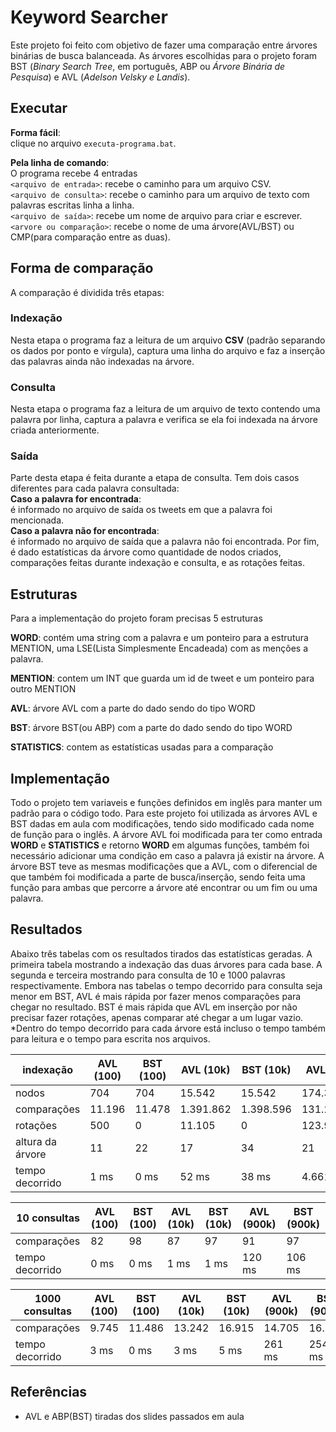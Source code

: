 # Keyword Searcher
Este projeto foi feito com objetivo de fazer uma comparação entre árvores binárias de busca balanceada. As árvores escolhidas para o projeto foram BST (*Binary Search Tree*, em português, ABP ou *Árvore Binária de Pesquisa*)  e AVL (*Adelson Velsky e Landis*).

## Executar
**Forma fácil**:   
clique no arquivo `executa-programa.bat`.    

**Pela linha de comando**:  
O programa recebe 4 entradas  
`<arquivo de entrada>`: recebe o caminho para um arquivo CSV.  
`<arquivo de consulta>`: recebe o caminho para um arquivo de texto com palavras escritas linha a linha.  
`<arquivo de saída>`: recebe um nome de arquivo para criar e escrever.  
`<arvore ou comparação>`: recebe o nome de uma árvore(AVL/BST) ou CMP(para comparação entre as duas).   

## Forma de comparação
A comparação é dividida três etapas:

### Indexação
Nesta etapa o programa faz a leitura de um arquivo **CSV** (padrão separando os dados por ponto e vírgula), captura uma linha do arquivo e faz a inserção das palavras ainda não indexadas na árvore. 

### Consulta
Nesta etapa o programa faz a leitura de um arquivo de texto contendo uma palavra por linha, captura a palavra e verifica se ela foi indexada na árvore criada anteriormente.

### Saída
Parte desta etapa é feita durante a etapa de consulta. Tem dois casos diferentes para cada palavra consultada:  
**Caso a palavra for encontrada**:  
é informado no arquivo de saída os tweets em que a palavra foi mencionada.  
**Caso a palavra não for encontrada**:  
é informado no arquivo de saída que a palavra não foi encontrada.
Por fim, é dado estatísticas da árvore como quantidade de nodos criados, comparações feitas durante indexação e consulta, e as rotações feitas. 

## Estruturas
Para a implementação do projeto foram precisas 5 estruturas

**WORD**: contém uma string com a palavra e um ponteiro para a estrutura MENTION, uma LSE(Lista Simplesmente Encadeada) com as menções a palavra.    

**MENTION**: contem um INT que guarda um id de tweet e um ponteiro para outro MENTION    

**AVL**: árvore AVL com a parte do dado sendo do tipo WORD    

**BST**: árvore BST(ou ABP) com a parte do dado sendo do tipo WORD    

**STATISTICS**: contem as estatísticas usadas para a comparação    

## Implementação
Todo o projeto tem variaveis e funções definidos em inglês para manter um padrão para o código todo. Para este projeto foi utilizada as árvores AVL e BST dadas em aula com modificações, tendo sido modificado cada nome de função para o inglês. A árvore AVL foi modificada para ter como entrada **WORD** e **STATISTICS** e retorno **WORD** em algumas funções, também foi necessário adicionar uma condição em caso a palavra já existir na árvore. A árvore BST teve as mesmas modificações que a AVL, com o diferencial de que também foi modificada a parte de busca/inserção, sendo feita uma função para ambas que percorre a árvore até encontrar ou um fim ou uma palavra. 

## Resultados
Abaixo três tabelas com os resultados tirados das estatísticas geradas. A primeira tabela mostrando a indexação das duas árvores para cada base. A segunda e terceira mostrando para consulta de 10 e 1000 palavras respectivamente.
Embora nas tabelas o tempo decorrido para consulta seja menor em BST, AVL é mais rápida por fazer menos comparações para chegar no resultado. 
BST é mais rápida que AVL em inserção por não precisar fazer rotações, apenas comparar até chegar a um lugar vazio.
*Dentro do tempo decorrido para cada árvore está incluso o tempo também para leitura e o tempo para escrita nos arquivos.

| indexação        | **AVL** (100) | **BST** (100) | **AVL** (10k) | **BST** (10k) | **AVL** (900k) | **BST** (900k) |  
|------------------|---------------|---------------|---------------|---------------|----------------|----------------|
| nodos            | 704           | 704           | 15.542        | 15.542        | 174.346        | 174.346        |
| comparações      | 11.196        | 11.478        | 1.391.862     | 1.398.596     | 131.249.844    | 124.073.420    |
| rotações         | 500           | 0             | 11.105        | 0             | 123.929        | 0              | 
| altura da árvore | 11            | 22            | 17            | 34            | 21             | 45             |
| tempo decorrido  | 1 ms          | 0 ms          | 52 ms         | 38 ms         | 4.661 ms       | 3.629 ms       |

| 10 consultas    | **AVL** (100) | **BST** (100) | **AVL** (10k) | **BST** (10k) | **AVL** (900k) | **BST** (900k) |  
|-----------------|---------------|---------------|---------------|---------------|----------------|----------------|
| comparações     | 82            | 98            | 87            | 97            | 91             | 97             |
| tempo decorrido | 0 ms          | 0 ms          | 1 ms          | 1 ms          | 120 ms         | 106 ms         |

| 1000 consultas  | **AVL** (100) | **BST** (100) | **AVL** (10k) | **BST** (10k) | **AVL** (900k) | **BST** (900k) |  
|-----------------|---------------|---------------|---------------|---------------|----------------|----------------|
| comparações     | 9.745         | 11.486        | 13.242        | 16.915        | 14.705         | 16.915         |
| tempo decorrido | 3 ms          | 0 ms          | 3 ms          | 5 ms          | 261 ms         | 254 ms         |

## Referências
* AVL e ABP(BST) tiradas dos slides passados em aula

